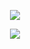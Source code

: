 <p align="center"><img src="https://wakatime.com/badge/user/f705279b-7ebe-4c84-8754-d87c013658d7.svg"> <br></p>
<p align="center"><img src="https://media1.tenor.com/m/lCP8U3IWX0wAAAAd/its-not-working-frame-order.gif" /></p>
